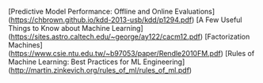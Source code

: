 [Predictive Model Performance: Offline and Online Evaluations] (https://chbrown.github.io/kdd-2013-usb/kdd/p1294.pdf)
[A Few Useful Things to Know about Machine Learning] (https://sites.astro.caltech.edu/~george/ay122/cacm12.pdf)
[Factorization Machines] (https://www.csie.ntu.edu.tw/~b97053/paper/Rendle2010FM.pdf)
[Rules of Machine Learning: Best Practices for ML Engineering] (http://martin.zinkevich.org/rules_of_ml/rules_of_ml.pdf)
